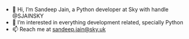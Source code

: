 - 👋 Hi, I’m Sandeep Jain, a Python developer at Sky with handle @SJAINSKY
- 👀 I’m interested in everything development related, specially Python
- 📫 Reach me at sandeep.jain@sky.uk

<!---
SJAINSKY/SJAINSKY is a ✨ special ✨ repository because its `README.md` (this file) appears on your GitHub profile.
You can click the Preview link to take a look at your changes.
--->
